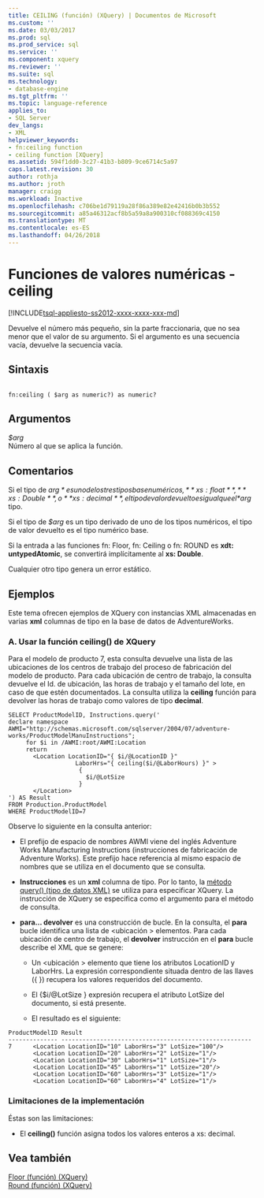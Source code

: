 ```yaml
---
title: CEILING (función) (XQuery) | Documentos de Microsoft
ms.custom: ''
ms.date: 03/03/2017
ms.prod: sql
ms.prod_service: sql
ms.service: ''
ms.component: xquery
ms.reviewer: ''
ms.suite: sql
ms.technology:
- database-engine
ms.tgt_pltfrm: ''
ms.topic: language-reference
applies_to:
- SQL Server
dev_langs:
- XML
helpviewer_keywords:
- fn:ceiling function
- ceiling function [XQuery]
ms.assetid: 594f1dd0-3c27-41b3-b809-9ce6714c5a97
caps.latest.revision: 30
author: rothja
ms.author: jroth
manager: craigg
ms.workload: Inactive
ms.openlocfilehash: c706be1d79119a28f86a389e82e42416b0b3b552
ms.sourcegitcommit: a85a46312acf8b5a59a8a900310cf088369c4150
ms.translationtype: MT
ms.contentlocale: es-ES
ms.lasthandoff: 04/26/2018
---
```

# <a name="numeric-values-functions---ceiling"></a>Funciones de valores numéricas - ceiling 
[!INCLUDE[tsql-appliesto-ss2012-xxxx-xxxx-xxx-md](../includes/tsql-appliesto-ss2012-xxxx-xxxx-xxx-md.md)]

  Devuelve el número más pequeño, sin la parte fraccionaria, que no sea menor que el valor de su argumento. Si el argumento es una secuencia vacía, devuelve la secuencia vacía.  
  
## <a name="syntax"></a>Sintaxis  
  
```  
  
fn:ceiling ( $arg as numeric?) as numeric?  
```  
  
## <a name="arguments"></a>Argumentos  
 *$arg*  
 Número al que se aplica la función.  
  
## <a name="remarks"></a>Comentarios  
 Si el tipo de *$arg* es uno de los tres tipos base numéricos, **xs: float**, **xs: Double**, o **xs: decimal**, el tipo de valor devuelto es igual que el *$arg* tipo.  
  
 Si el tipo de *$arg* es un tipo derivado de uno de los tipos numéricos, el tipo de valor devuelto es el tipo numérico base.  
  
 Si la entrada a las funciones fn: Floor, fn: Ceiling o fn: ROUND es **xdt: untypedAtomic**, se convertirá implícitamente al **xs: Double**.  
  
 Cualquier otro tipo genera un error estático.  
  
## <a name="examples"></a>Ejemplos  
 Este tema ofrecen ejemplos de XQuery con instancias XML almacenadas en varias **xml** columnas de tipo en la base de datos de AdventureWorks.  
  
### <a name="a-using-the-ceiling-xquery-function"></a>A. Usar la función ceiling() de XQuery  
 Para el modelo de producto 7, esta consulta devuelve una lista de las ubicaciones de los centros de trabajo del proceso de fabricación del modelo de producto. Para cada ubicación de centro de trabajo, la consulta devuelve el Id. de ubicación, las horas de trabajo y el tamaño del lote, en caso de que estén documentados. La consulta utiliza la **ceiling** función para devolver las horas de trabajo como valores de tipo **decimal**.  
  
```  
SELECT ProductModelID, Instructions.query('  
declare namespace AWMI="http://schemas.microsoft.com/sqlserver/2004/07/adventure-works/ProductModelManuInstructions";   
     for $i in /AWMI:root/AWMI:Location  
     return   
       <Location LocationID="{ $i/@LocationID }"   
                   LaborHrs="{ ceiling($i/@LaborHours) }" >  
                    {   
                      $i/@LotSize  
                    }    
       </Location>  
') AS Result  
FROM Production.ProductModel  
WHERE ProductModelID=7  
```  
  
 Observe lo siguiente en la consulta anterior:  
  
-   El prefijo de espacio de nombres AWMI viene del inglés Adventure Works Manufacturing Instructions (instrucciones de fabricación de Adventure Works). Este prefijo hace referencia al mismo espacio de nombres que se utiliza en el documento que se consulta.  
  
-   **Instrucciones** es un **xml** columna de tipo. Por lo tanto, la [método query() (tipo de datos XML)](../t-sql/xml/query-method-xml-data-type.md) se utiliza para especificar XQuery. La instrucción de XQuery se especifica como el argumento para el método de consulta.  
  
-   **para... devolver** es una construcción de bucle. En la consulta, el **para** bucle identifica una lista de \<ubicación > elementos. Para cada ubicación de centro de trabajo, el **devolver** instrucción en el **para** bucle describe el XML que se genere:  
  
    -   Un \<ubicación > elemento que tiene los atributos LocationID y LaborHrs. La expresión correspondiente situada dentro de las llaves ({ }) recupera los valores requeridos del documento.  
  
    -   El {$i/@LotSize } expresión recupera el atributo LotSize del documento, si está presente.  
  
    -   El resultado es el siguiente:  
  
```  
ProductModelID Result    
-------------- ------------------------------------------------------  
7      <Location LocationID="10" LaborHrs="3" LotSize="100"/>  
       <Location LocationID="20" LaborHrs="2" LotSize="1"/>     
       <Location LocationID="30" LaborHrs="1" LotSize="1"/>     
       <Location LocationID="45" LaborHrs="1" LotSize="20"/>  
       <Location LocationID="60" LaborHrs="3" LotSize="1"/>     
       <Location LocationID="60" LaborHrs="4" LotSize="1"/>  
```  
  
### <a name="implementation-limitations"></a>Limitaciones de la implementación  
 Éstas son las limitaciones:  
  
-   El **ceiling()** función asigna todos los valores enteros a xs: decimal.  
  
## <a name="see-also"></a>Vea también  
 [Floor (función) &#40;XQuery&#41;](../xquery/numeric-values-functions-floor.md)   
 [Round (función) &#40;XQuery&#41;](../xquery/numeric-values-functions-round.md)  
  
  
